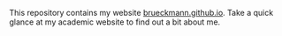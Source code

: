 This repository contains my website [brueckmann.github.io](https://brueckmann.github.io/). Take a quick glance at my academic website to find out a bit about me. 
